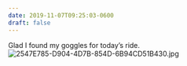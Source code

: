 ```yaml
---
date: 2019-11-07T09:25:03-0600
draft: false
---
```




Glad I found my goggles for today’s ride. ![2547E785-D904-4D7B-854D-6B94CD51B430.jpg](https://ianwhitney.micro.blog/uploads/2019/428a59ee1f.jpg)



